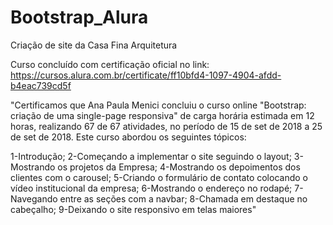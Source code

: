# Bootstrap_Alura
Criação de site da Casa Fina Arquitetura

Curso concluído com certificação oficial no link:
https://cursos.alura.com.br/certificate/ff10bfd4-1097-4904-afdd-b4eac739cd5f

"Certificamos que Ana Paula Menici concluiu o curso online "Bootstrap: criação de uma single-page responsiva" de carga horária estimada em 12 horas, realizando 67 de 67 atividades, no período de 15 de set de 2018 a 25 de set de 2018.
Este curso abordou os seguintes tópicos:

1-Introdução;
2-Começando a implementar o site seguindo o layout;
3-Mostrando os projetos da Empresa;
4-Mostrando os depoimentos dos clientes com o carousel;
5-Criando o formulário de contato colocando o vídeo institucional da empresa;
6-Mostrando o endereço no rodapé;
7-Navegando entre as seções com a navbar;
8-Chamada em destaque no cabeçalho;
9-Deixando o site responsivo em telas maiores"
